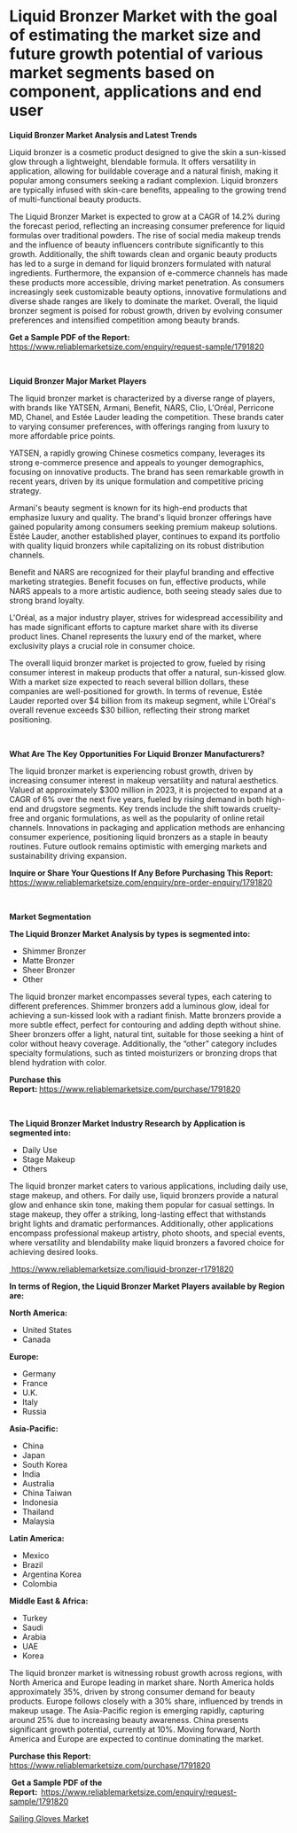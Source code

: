 <p><h1>Liquid Bronzer Market with the goal of estimating the market size and future growth potential of various market segments based on component, applications and end user</h1></p><p><strong>Liquid Bronzer Market Analysis and Latest Trends</strong></p>
<p><p>Liquid bronzer is a cosmetic product designed to give the skin a sun-kissed glow through a lightweight, blendable formula. It offers versatility in application, allowing for buildable coverage and a natural finish, making it popular among consumers seeking a radiant complexion. Liquid bronzers are typically infused with skin-care benefits, appealing to the growing trend of multi-functional beauty products.</p><p>The Liquid Bronzer Market is expected to grow at a CAGR of 14.2% during the forecast period, reflecting an increasing consumer preference for liquid formulas over traditional powders. The rise of social media makeup trends and the influence of beauty influencers contribute significantly to this growth. Additionally, the shift towards clean and organic beauty products has led to a surge in demand for liquid bronzers formulated with natural ingredients. Furthermore, the expansion of e-commerce channels has made these products more accessible, driving market penetration. As consumers increasingly seek customizable beauty options, innovative formulations and diverse shade ranges are likely to dominate the market. Overall, the liquid bronzer segment is poised for robust growth, driven by evolving consumer preferences and intensified competition among beauty brands.</p></p>
<p><strong>Get a Sample PDF of the Report:&nbsp;</strong> <a href="https://www.reliablemarketsize.com/enquiry/request-sample/1791820?utm_campaign=2773&utm_medium=2&utm_source=Github&utm_content=ia&utm_term=05042025&utm_id=liquid-bronzer">https://www.reliablemarketsize.com/enquiry/request-sample/1791820</a></p>
<p>&nbsp;</p>
<p><strong>Liquid Bronzer Major Market Players</strong></p>
<p><p>The liquid bronzer market is characterized by a diverse range of players, with brands like YATSEN, Armani, Benefit, NARS, Clio, L'Oréal, Perricone MD, Chanel, and Estée Lauder leading the competition. These brands cater to varying consumer preferences, with offerings ranging from luxury to more affordable price points.</p><p>YATSEN, a rapidly growing Chinese cosmetics company, leverages its strong e-commerce presence and appeals to younger demographics, focusing on innovative products. The brand has seen remarkable growth in recent years, driven by its unique formulation and competitive pricing strategy.</p><p>Armani's beauty segment is known for its high-end products that emphasize luxury and quality. The brand's liquid bronzer offerings have gained popularity among consumers seeking premium makeup solutions. Estée Lauder, another established player, continues to expand its portfolio with quality liquid bronzers while capitalizing on its robust distribution channels.</p><p>Benefit and NARS are recognized for their playful branding and effective marketing strategies. Benefit focuses on fun, effective products, while NARS appeals to a more artistic audience, both seeing steady sales due to strong brand loyalty.</p><p>L'Oréal, as a major industry player, strives for widespread accessibility and has made significant efforts to capture market share with its diverse product lines. Chanel represents the luxury end of the market, where exclusivity plays a crucial role in consumer choice.</p><p>The overall liquid bronzer market is projected to grow, fueled by rising consumer interest in makeup products that offer a natural, sun-kissed glow. With a market size expected to reach several billion dollars, these companies are well-positioned for growth. In terms of revenue, Estée Lauder reported over $4 billion from its makeup segment, while L'Oréal's overall revenue exceeds $30 billion, reflecting their strong market positioning.</p></p>
<p>&nbsp;</p>
<p><strong>What Are The Key Opportunities For Liquid Bronzer Manufacturers?</strong></p>
<p><p>The liquid bronzer market is experiencing robust growth, driven by increasing consumer interest in makeup versatility and natural aesthetics. Valued at approximately $300 million in 2023, it is projected to expand at a CAGR of 6% over the next five years, fueled by rising demand in both high-end and drugstore segments. Key trends include the shift towards cruelty-free and organic formulations, as well as the popularity of online retail channels. Innovations in packaging and application methods are enhancing consumer experience, positioning liquid bronzers as a staple in beauty routines. Future outlook remains optimistic with emerging markets and sustainability driving expansion.</p></p>
<p><strong>Inquire or Share Your Questions If Any Before Purchasing This Report:</strong> <a href="https://www.reliablemarketsize.com/enquiry/pre-order-enquiry/1791820?utm_campaign=2773&utm_medium=2&utm_source=Github&utm_content=ia&utm_term=05042025&utm_id=liquid-bronzer">https://www.reliablemarketsize.com/enquiry/pre-order-enquiry/1791820</a></p>
<p>&nbsp;</p>
<p><strong>Market Segmentation</strong></p>
<p><strong>The Liquid Bronzer Market Analysis by types is segmented into:</strong></p>
<p><ul><li>Shimmer Bronzer</li><li>Matte Bronzer</li><li>Sheer Bronzer</li><li>Other</li></ul></p>
<p><p>The liquid bronzer market encompasses several types, each catering to different preferences. Shimmer bronzers add a luminous glow, ideal for achieving a sun-kissed look with a radiant finish. Matte bronzers provide a more subtle effect, perfect for contouring and adding depth without shine. Sheer bronzers offer a light, natural tint, suitable for those seeking a hint of color without heavy coverage. Additionally, the “other” category includes specialty formulations, such as tinted moisturizers or bronzing drops that blend hydration with color.</p></p>
<p><strong>Purchase this Report:&nbsp;</strong><a href="https://www.reliablemarketsize.com/purchase/1791820?utm_campaign=2773&utm_medium=2&utm_source=Github&utm_content=ia&utm_term=05042025&utm_id=liquid-bronzer">https://www.reliablemarketsize.com/purchase/1791820</a></p>
<p>&nbsp;</p>
<p><strong>The Liquid Bronzer Market Industry Research by Application is segmented into:</strong></p>
<p><ul><li>Daily Use</li><li>Stage Makeup</li><li>Others</li></ul></p>
<p><p>The liquid bronzer market caters to various applications, including daily use, stage makeup, and others. For daily use, liquid bronzers provide a natural glow and enhance skin tone, making them popular for casual settings. In stage makeup, they offer a striking, long-lasting effect that withstands bright lights and dramatic performances. Additionally, other applications encompass professional makeup artistry, photo shoots, and special events, where versatility and blendability make liquid bronzers a favored choice for achieving desired looks.</p></p>
<p><a href="https://www.reliablemarketsize.com/liquid-bronzer-r1791820?utm_campaign=2773&utm_medium=2&utm_source=Github&utm_content=ia&utm_term=05042025&utm_id=liquid-bronzer">&nbsp;https://www.reliablemarketsize.com/liquid-bronzer-r1791820</a></p>
<p><strong>In terms of Region, the Liquid Bronzer Market Players available by Region are:</strong></p>
<p>
    <p> <strong> North America: </strong>
        <ul>
            <li>United States</li>
            <li>Canada</li>
        </ul>
        </p> 
    <p> <strong> Europe: </strong>
        <ul>
            <li>Germany</li>
            <li>France</li>
            <li>U.K.</li>
            <li>Italy</li>
            <li>Russia</li>
        </ul>
        </p> 
    <p> <strong> Asia-Pacific: </strong>
        <ul>
            <li>China</li>
            <li>Japan</li>
            <li>South Korea</li>
            <li>India</li>
            <li>Australia</li>
            <li>China Taiwan</li>
            <li>Indonesia</li>
            <li>Thailand</li>
            <li>Malaysia</li>
        </ul>
        </p> 
    <p> <strong> Latin America: </strong>
        <ul>
            <li>Mexico</li>
            <li>Brazil</li>
            <li>Argentina Korea</li>
            <li>Colombia</li>
        </ul>
        </p> 
    <p> <strong> Middle East & Africa: </strong>
        <ul>
            <li>Turkey</li>
            <li>Saudi</li>
            <li>Arabia</li>
            <li>UAE</li>
            <li>Korea</li>
        </ul>
    </p>
    </p>
<p><p>The liquid bronzer market is witnessing robust growth across regions, with North America and Europe leading in market share. North America holds approximately 35%, driven by strong consumer demand for beauty products. Europe follows closely with a 30% share, influenced by trends in makeup usage. The Asia-Pacific region is emerging rapidly, capturing around 25% due to increasing beauty awareness. China presents significant growth potential, currently at 10%. Moving forward, North America and Europe are expected to continue dominating the market.</p></p>
<p><strong>Purchase this Report: </strong><a href="https://www.reliablemarketsize.com/purchase/1791820?utm_campaign=2773&utm_medium=2&utm_source=Github&utm_content=ia&utm_term=05042025&utm_id=liquid-bronzer">https://www.reliablemarketsize.com/purchase/1791820</a></p>
<p>&nbsp;<strong>Get a Sample PDF of the Report:&nbsp;&nbsp;</strong><a href="https://www.reliablemarketsize.com/enquiry/request-sample/1791820?utm_campaign=2773&utm_medium=2&utm_source=Github&utm_content=ia&utm_term=05042025&utm_id=liquid-bronzer">https://www.reliablemarketsize.com/enquiry/request-sample/1791820</a></p>
<p><strong></strong></p>
<p><p><a href="https://github.com/abantolemox08/Market-Research-Report-List-1/blob/main/sailing-gloves-market.md?utm_campaign=2773&utm_medium=2&utm_source=Github&utm_content=ia&utm_term=05042025&utm_id=liquid-bronzer">Sailing Gloves Market</a></p></p>